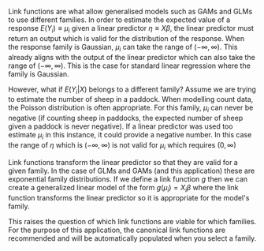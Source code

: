 Link functions are what allow generalised models such as GAMs and GLMs to use different families. In order to estimate the expected value of a response $E(Y_i) \equiv \mu_i$ given a linear predictor $\eta \equiv X \beta$, the linear predictor must return an output which is valid for the distribution of the response. When the response family is Gaussian, $\mu_i$ can take the range of $(-\infty,\infty)$. This already aligns with the output of the linear predictor which can also take the range of $(-\infty,\infty)$. This is the case for standard linear regression where the family is Gaussian.

However, what if $E(Y_i|X)$ belongs to a different family? Assume we are trying to estimate the number of sheep in a paddock. When modelling count data, the Poisson distribution is often appropriate. For this family, $\mu_i$ can never be negative (if counting sheep in paddocks, the expected number of sheep given a paddock is never negative). If a linear predictor was used too estimate $\mu_i$ in this instance, it could provide a negative number. In this case the range of $\eta$ which is $(-\infty,\infty)$ is not valid for $\mu_i$ which requires $(0,\infty)$

Link functions transform the linear predictor so that they are valid for a given family. In the case of GLMs and GAMs (and this application) these are exponential family distributions. If we define a link function _g_ then we can create a generalized linear model of the form $g(\mu_i)=X_i \beta$ where the link function transforms the linear predictor so it is appropriate for the model's family.

This raises the question of which link functions are viable for which families. For the purpose of this application, the canonical link functions are recommended and will be automatically populated when you select a family.
